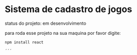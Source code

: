 <h1>Sistema de cadastro de jogos</h1>

status do projeto: em desenvolvimento

para roda esse projeto na sua maquina por favor digite:

```
npm install react

´´´
